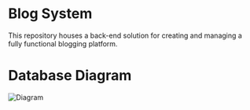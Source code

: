 # Blog System
This repository houses a back-end solution for creating and managing a fully functional blogging platform.

# Database Diagram
![Diagram]([https://drive.google.com/file/d/1nI9Yu1m4Qs4yYcJLCtY6yLV1nsGCys0c/view?usp=sharing])

